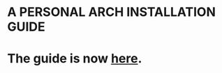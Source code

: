 # A PERSONAL ARCH INSTALLATION GUIDE


# The guide is now [here](https://gist.github.com/ilovecookieee/1347c38027cc399ee8e010433509ac3b#file-archlinux-installation-guide-systemd-boot-uefi-md).